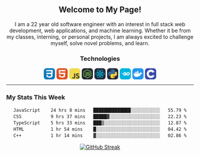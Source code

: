 <section align=center><h1>Welcome to My Page!</h1>
  <p>I am a 22 year old software engineer with an interest in full stack web development, web applications, and machine learning. Whether it be from my classes, interning, or personal projects, I am always excited to challenge myself, solve novel problems, and learn.</p></section>

<section align=center >
  <h3 align=center>Technologies</h3>
  <img align=center display=inline-block width=30px src = "images/CSS.svg">
  <img align=center display=inline-block width=30px src = "images/HTML.svg">
  <img align=center display=inline-block width=30px src = "images/JavaScript.svg">
    <img align=center display=inline-block width=30px src = "images/NodeJS-Dark.svg">
    <img align=center display=inline-block width=30px src = "images/React-Dark.svg">
    <img align=center display=inline-block width=30px src = "images/Python-Dark.svg">
  <img align=center display=inline-block width=30px src= "images/GoLang.svg">
  <img align=center display=inline-block width=30px src = "images/Docker.svg">
  <img align=center display=inline-block width=30px src = "images/C.svg">
  

</section><hr>
<h3 align=left>My Stats This Week</h3>

<section align=center>
  
<!--START_SECTION:waka-->

```txt
JavaScript    24 hrs 8 mins   ██████████████░░░░░░░░░░░   55.79 %
CSS           9 hrs 37 mins   █████▓░░░░░░░░░░░░░░░░░░░   22.23 %
TypeScript    5 hrs 33 mins   ███▒░░░░░░░░░░░░░░░░░░░░░   12.87 %
HTML          1 hr 54 mins    █░░░░░░░░░░░░░░░░░░░░░░░░   04.42 %
C++           1 hr 14 mins    ▓░░░░░░░░░░░░░░░░░░░░░░░░   02.86 %
```

<!--END_SECTION:waka-->

</section>

<section align=center>
  
[![GitHub Streak](https://streak-stats.demolab.com?user=AliArgonaut&theme=gruvbox-duo)](https://git.io/streak-stats)

</section>
